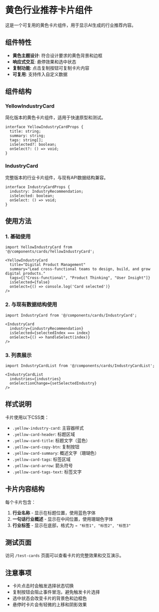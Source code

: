 # 黄色行业推荐卡片组件

这是一个可复用的黄色卡片组件，用于显示AI生成的行业推荐内容。

## 组件特性

- **黄色主题设计**: 符合设计要求的黄色背景和边框
- **响应式交互**: 悬停效果和选中状态
- **复制功能**: 点击复制按钮可复制卡片内容
- **可复用**: 支持传入自定义数据

## 组件结构

### YellowIndustryCard
简化版本的黄色卡片组件，适用于快速原型和测试。

```tsx
interface YellowIndustryCardProps {
  title: string;
  summary: string;
  tags: string[];
  isSelected?: boolean;
  onSelect?: () => void;
}
```

### IndustryCard
完整版本的行业卡片组件，与现有API数据结构兼容。

```tsx
interface IndustryCardProps {
  industry: IndustryRecommendation;
  isSelected: boolean;
  onSelect: () => void;
}
```

## 使用方法

### 1. 基础使用

```tsx
import YellowIndustryCard from '@/components/cards/YellowIndustryCard';

<YellowIndustryCard
  title="Digital Product Management"
  summary="Lead cross-functional teams to design, build, and grow digital products."
  tags={["Cross-functional", "Product Thinking", "User Insight"]}
  isSelected={false}
  onSelect={() => console.log('Card selected')}
/>
```

### 2. 与现有数据结构使用

```tsx
import IndustryCard from '@/components/cards/IndustryCard';

<IndustryCard
  industry={industryRecommendation}
  isSelected={selectedIndex === index}
  onSelect={() => handleSelect(index)}
/>
```

### 3. 列表展示

```tsx
import IndustryCardList from '@/components/cards/IndustryCardList';

<IndustryCardList
  industries={industries}
  onSelectionChange={setSelectedIndustry}
/>
```

## 样式说明

卡片使用以下CSS类：

- `.yellow-industry-card`: 主容器样式
- `.yellow-card-header`: 标题区域
- `.yellow-card-title`: 标题文字（蓝色）
- `.yellow-card-copy-btn`: 复制按钮
- `.yellow-card-summary`: 概述文字（珊瑚色）
- `.yellow-card-tags`: 标签区域
- `.yellow-card-arrow`: 箭头符号
- `.yellow-card-tags-text`: 标签文字

## 卡片内容结构

每个卡片包含：

1. **行业名称** - 显示在标题位置，使用蓝色字体
2. **一句话行业概述** - 显示在中间位置，使用珊瑚色字体
3. **行业标签** - 显示在底部，格式为 `→ "标签1", "标签2", "标签3"`

## 测试页面

访问 `/test-cards` 页面可以查看卡片的完整效果和交互演示。

## 注意事项

- 卡片点击时会触发选择状态切换
- 复制按钮会阻止事件冒泡，避免触发卡片选择
- 选中状态会改变卡片的背景色和边框色
- 悬停时卡片会有轻微的上移和阴影效果

